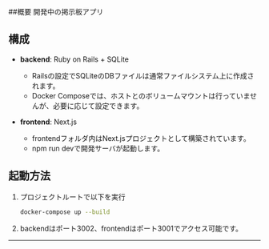 ##概要
開発中の掲示板アプリ

## 構成

- **backend**: Ruby on Rails + SQLite  
  - Railsの設定でSQLiteのDBファイルは通常ファイルシステム上に作成されます。
  - Docker Composeでは、ホストとのボリュームマウントは行っていませんが、必要に応じて設定できます。

- **frontend**: Next.js  
  - frontendフォルダ内はNext.jsプロジェクトとして構築されています。
  - npm run devで開発サーバが起動します。

## 起動方法

1. プロジェクトルートで以下を実行
    ```bash
    docker-compose up --build
    ```
2. backendはポート3002、frontendはポート3001でアクセス可能です。

---
